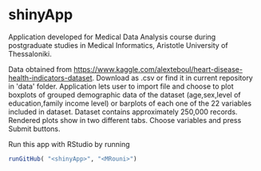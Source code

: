 # shinyApp
Application developed for Medical Data Analysis course during postgraduate studies in Medical Informatics, Aristotle University of Thessaloniki.

Data obtained from https://www.kaggle.com/alexteboul/heart-disease-health-indicators-dataset.
Download as .csv or find it in current repository in 'data' folder.
Application lets user to import file and choose to plot boxplots of grouped demographic data of the dataset (age,sex,level of education,family income level) or barplots of each one of the 22 variables included in dataset. Dataset contains approximately 250,000 records. Rendered plots show in two different tabs. Choose variables and press Submit buttons.

Run this app with RStudio by running 
```R
runGitHub( "<shinyApp>", "<MRouni>")
```
